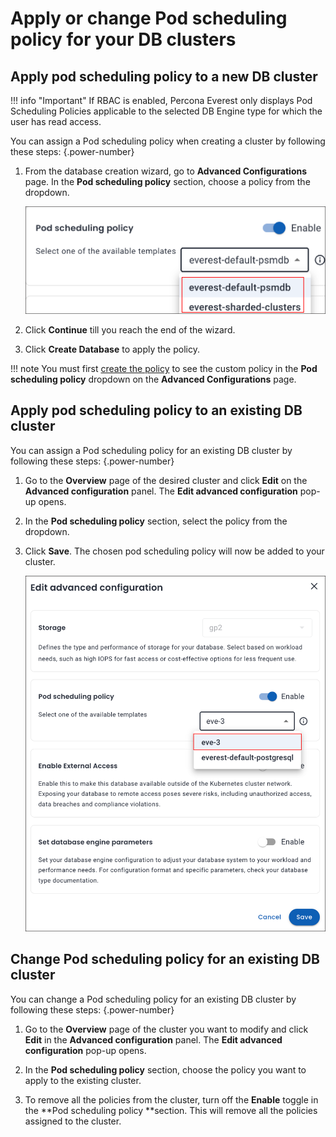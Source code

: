 # Apply or change Pod scheduling policy for your DB clusters

## Apply pod scheduling policy to a new DB cluster

!!! info "Important"
    If RBAC is enabled, Percona Everest only displays Pod Scheduling Policies applicable to the selected DB Engine type for which the user has read access.

You can assign a Pod scheduling policy when creating a cluster by following these steps:
{.power-number}

1. From the database creation wizard, go to **Advanced Configurations** page. In the **Pod scheduling policy**
section, choose a policy from the dropdown.

    ![!image](../images/assign_policy.png)


2. Click **Continue** till you reach the end of the wizard.

3. Click **Create Database** to apply the policy.

!!! note
    You must first [create the policy](#create-pod-scheduling-policy-for-your-cluster) to see the custom policy in the **Pod scheduling policy** dropdown on the **Advanced Configurations** page. 

## Apply pod scheduling policy to an existing DB cluster

You can assign a Pod scheduling policy for an existing DB cluster by following these steps:
{.power-number}

1. Go to the **Overview** page of the desired cluster and click **Edit** on the **Advanced configuration** panel. The **Edit advanced configuration** pop-up opens.

2. In the **Pod scheduling policy** section, select the policy from the dropdown.

3. Click **Save**. The chosen pod scheduling policy will now be added to your cluster.


    ![!image](../images/assign_policy_existing_cluster.png)  


## Change Pod scheduling policy for an existing DB cluster

You can change a Pod scheduling policy for an existing DB cluster by following these steps:
{.power-number}

1. Go to the **Overview** page of the cluster you want to modify and click **Edit** in the **Advanced configuration** panel. The **Edit advanced configuration** pop-up opens.

2. In the **Pod scheduling policy** section, choose the policy you want to apply to the existing cluster.

3. To remove all the policies from the cluster, turn off the **Enable** toggle in the **Pod scheduling policy **section. This will remove all the policies assigned to the cluster.
























 











